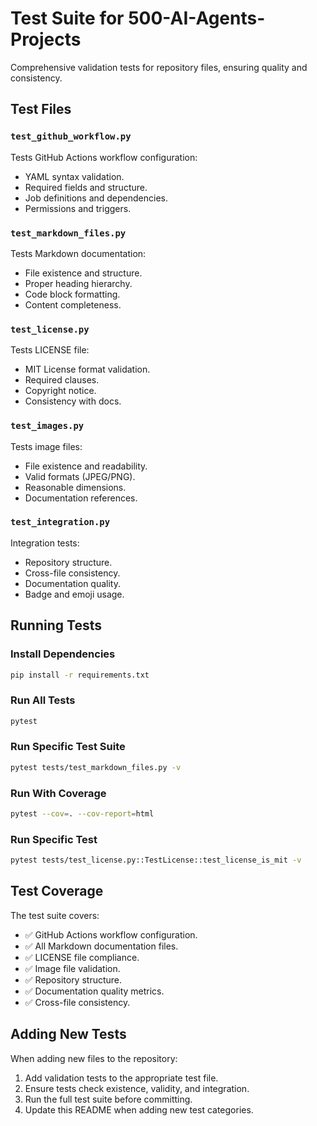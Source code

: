 # Test Suite for 500-AI-Agents-Projects

Comprehensive validation tests for repository files, ensuring quality and consistency.

## Test Files

### `test_github_workflow.py`
Tests GitHub Actions workflow configuration:
- YAML syntax validation.
- Required fields and structure.
- Job definitions and dependencies.
- Permissions and triggers.

### `test_markdown_files.py`
Tests Markdown documentation:
- File existence and structure.
- Proper heading hierarchy.
- Code block formatting.
- Content completeness.

### `test_license.py`
Tests LICENSE file:
- MIT License format validation.
- Required clauses.
- Copyright notice.
- Consistency with docs.

### `test_images.py`
Tests image files:
- File existence and readability.
- Valid formats (JPEG/PNG).
- Reasonable dimensions.
- Documentation references.

### `test_integration.py`
Integration tests:
- Repository structure.
- Cross-file consistency.
- Documentation quality.
- Badge and emoji usage.

## Running Tests

### Install Dependencies
```bash
pip install -r requirements.txt
```

### Run All Tests
```bash
pytest
```

### Run Specific Test Suite
```bash
pytest tests/test_markdown_files.py -v
```

### Run With Coverage
```bash
pytest --cov=. --cov-report=html
```

### Run Specific Test
```bash
pytest tests/test_license.py::TestLicense::test_license_is_mit -v
```

## Test Coverage

The test suite covers:
- ✅ GitHub Actions workflow configuration.
- ✅ All Markdown documentation files.
- ✅ LICENSE file compliance.
- ✅ Image file validation.
- ✅ Repository structure.
- ✅ Documentation quality metrics.
- ✅ Cross-file consistency.

## Adding New Tests

When adding new files to the repository:
1. Add validation tests to the appropriate test file.
2. Ensure tests check existence, validity, and integration.
3. Run the full test suite before committing.
4. Update this README when adding new test categories.